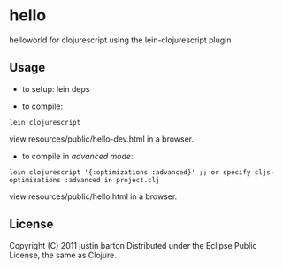 # hello

helloworld for clojurescript using the lein-clojurescript plugin

## Usage

* to setup:      lein deps

* to compile:

```
lein clojurescript
```

view resources/public/hello-dev.html in a browser.

* to compile in *advanced mode*:

```
lein clojurescript '{:optimizations :advanced}' ;; or specify cljs-optimizations :advanced in project.clj
```

view resources/public/hello.html in a browser.

## License
Copyright (C) 2011 justin barton
Distributed under the Eclipse Public License, the same as Clojure.
